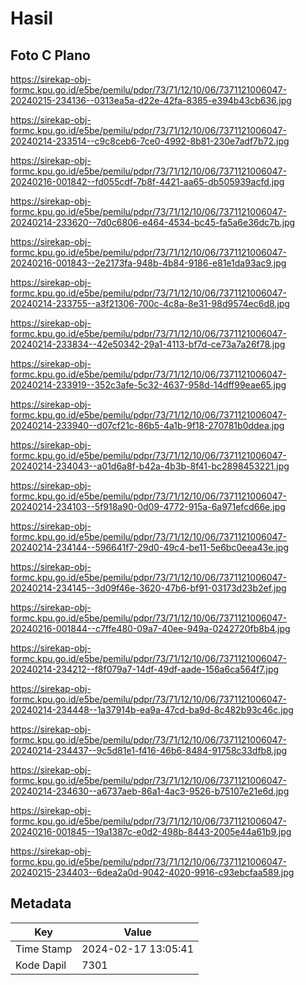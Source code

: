 # Hasil

## Foto C Plano

https://sirekap-obj-formc.kpu.go.id/e5be/pemilu/pdpr/73/71/12/10/06/7371121006047-20240215-234136--0313ea5a-d22e-42fa-8385-e394b43cb636.jpg

https://sirekap-obj-formc.kpu.go.id/e5be/pemilu/pdpr/73/71/12/10/06/7371121006047-20240214-233514--c9c8ceb6-7ce0-4992-8b81-230e7adf7b72.jpg

https://sirekap-obj-formc.kpu.go.id/e5be/pemilu/pdpr/73/71/12/10/06/7371121006047-20240216-001842--fd055cdf-7b8f-4421-aa65-db505939acfd.jpg

https://sirekap-obj-formc.kpu.go.id/e5be/pemilu/pdpr/73/71/12/10/06/7371121006047-20240214-233620--7d0c6806-e464-4534-bc45-fa5a6e36dc7b.jpg

https://sirekap-obj-formc.kpu.go.id/e5be/pemilu/pdpr/73/71/12/10/06/7371121006047-20240216-001843--2e2173fa-948b-4b84-9186-e81e1da93ac9.jpg

https://sirekap-obj-formc.kpu.go.id/e5be/pemilu/pdpr/73/71/12/10/06/7371121006047-20240214-233755--a3f21306-700c-4c8a-8e31-98d9574ec6d8.jpg

https://sirekap-obj-formc.kpu.go.id/e5be/pemilu/pdpr/73/71/12/10/06/7371121006047-20240214-233834--42e50342-29a1-4113-bf7d-ce73a7a26f78.jpg

https://sirekap-obj-formc.kpu.go.id/e5be/pemilu/pdpr/73/71/12/10/06/7371121006047-20240214-233919--352c3afe-5c32-4637-958d-14dff99eae65.jpg

https://sirekap-obj-formc.kpu.go.id/e5be/pemilu/pdpr/73/71/12/10/06/7371121006047-20240214-233940--d07cf21c-86b5-4a1b-9f18-270781b0ddea.jpg

https://sirekap-obj-formc.kpu.go.id/e5be/pemilu/pdpr/73/71/12/10/06/7371121006047-20240214-234043--a01d6a8f-b42a-4b3b-8f41-bc2898453221.jpg

https://sirekap-obj-formc.kpu.go.id/e5be/pemilu/pdpr/73/71/12/10/06/7371121006047-20240214-234103--5f918a90-0d09-4772-915a-6a971efcd66e.jpg

https://sirekap-obj-formc.kpu.go.id/e5be/pemilu/pdpr/73/71/12/10/06/7371121006047-20240214-234144--596641f7-29d0-49c4-be11-5e6bc0eea43e.jpg

https://sirekap-obj-formc.kpu.go.id/e5be/pemilu/pdpr/73/71/12/10/06/7371121006047-20240214-234145--3d09f46e-3620-47b6-bf91-03173d23b2ef.jpg

https://sirekap-obj-formc.kpu.go.id/e5be/pemilu/pdpr/73/71/12/10/06/7371121006047-20240216-001844--c7ffe480-09a7-40ee-949a-0242720fb8b4.jpg

https://sirekap-obj-formc.kpu.go.id/e5be/pemilu/pdpr/73/71/12/10/06/7371121006047-20240214-234212--f8f079a7-14df-49df-aade-156a6ca564f7.jpg

https://sirekap-obj-formc.kpu.go.id/e5be/pemilu/pdpr/73/71/12/10/06/7371121006047-20240214-234448--1a37914b-ea9a-47cd-ba9d-8c482b93c46c.jpg

https://sirekap-obj-formc.kpu.go.id/e5be/pemilu/pdpr/73/71/12/10/06/7371121006047-20240214-234437--9c5d81e1-f416-46b6-8484-91758c33dfb8.jpg

https://sirekap-obj-formc.kpu.go.id/e5be/pemilu/pdpr/73/71/12/10/06/7371121006047-20240214-234630--a6737aeb-86a1-4ac3-9526-b75107e21e6d.jpg

https://sirekap-obj-formc.kpu.go.id/e5be/pemilu/pdpr/73/71/12/10/06/7371121006047-20240216-001845--19a1387c-e0d2-498b-8443-2005e44a61b9.jpg

https://sirekap-obj-formc.kpu.go.id/e5be/pemilu/pdpr/73/71/12/10/06/7371121006047-20240215-234403--6dea2a0d-9042-4020-9916-c93ebcfaa589.jpg


## Metadata

| Key        | Value               |
| ---------- | ------------------- |
| Time Stamp | 2024-02-17 13:05:41 |
| Kode Dapil | 7301                |



